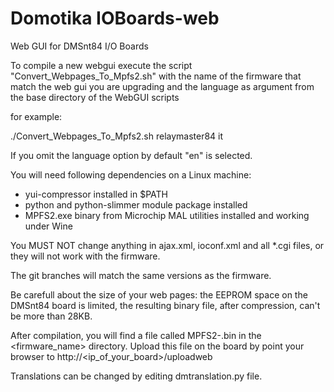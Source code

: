 Domotika IOBoards-web
===========

Web GUI for DMSnt84 I/O Boards

To compile a new webgui execute the script "Convert_Webpages_To_Mpfs2.sh" with the name
of the firmware that match the web gui you are upgrading and the language
as argument from the base directory of the WebGUI scripts

for example:

./Convert_Webpages_To_Mpfs2.sh relaymaster84 it

If you omit the language option by default "en" is selected.

You will need following dependencies on a Linux machine:

 - yui-compressor installed in $PATH
 - python and python-slimmer module package installed 
 - MPFS2.exe binary from Microchip MAL utilities installed and working under Wine

You MUST NOT change anything in ajax.xml, ioconf.xml and all *.cgi files, or they will
not work with the firmware.

The git branches will match the same versions as the firmware.

Be carefull about the size of your web pages: the EEPROM space on the DMSnt84 board is limited, the resulting binary file,
after compression, can't be more than 28KB.

After compilation, you will find a file called MPFS2-<lang>.bin in the <firmware_name> directory. Upload this file on the board 
by point your browser to http://<ip_of_your_board>/uploadweb


Translations can be changed by editing dmtranslation.py file.
